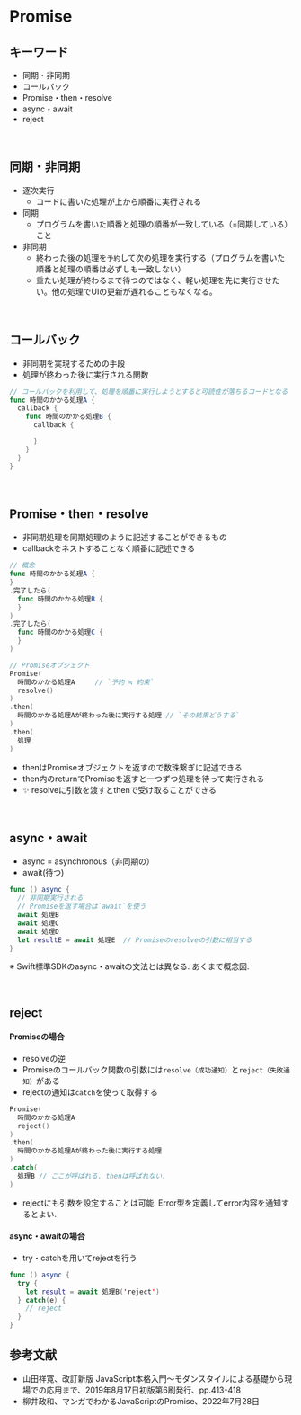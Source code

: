# Promise

## キーワード
- 同期・非同期
- コールバック
- Promise・then・resolve
- async・await
- reject

<br>

## 同期・非同期
- 逐次実行
  - コードに書いた処理が上から順番に実行される
- 同期
  - プログラムを書いた順番と処理の順番が一致している（=同期している）こと
- 非同期
  - 終わった後の処理を`予約`して次の処理を実行する（プログラムを書いた順番と処理の順番は必ずしも一致しない）
  - 重たい処理が終わるまで待つのではなく、軽い処理を先に実行させたい。他の処理でUIの更新が遅れることもなくなる。

<br>

## コールバック
- 非同期を実現するための手段
- 処理が終わった後に実行される関数

```swift
// コールバックを利用して、処理を順番に実行しようとすると可読性が落ちるコードとなる
func 時間のかかる処理A {
  callback {
    func 時間のかかる処理B {
      callback {

      }
    }
  }
}
```

<br>

## Promise・then・resolve
- 非同期処理を同期処理のように記述することができるもの
- callbackをネストすることなく順番に記述できる

```swift
// 概念
func 時間のかかる処理A {
}
.完了したら(
  func 時間のかかる処理B {
  }
)
.完了したら(
  func 時間のかかる処理C {
  }
)

// Promiseオブジェクト
Promise(
  時間のかかる処理A　　　// `予約 ≒ 約束`
  resolve()
)
.then(
  時間のかかる処理Aが終わった後に実行する処理 // `その結果どうする`
)
.then(
  処理
)
```

- thenはPromiseオブジェクトを返すので数珠繋ぎに記述できる
- then内のreturnでPromiseを返すと一つずつ処理を待って実行される
- ✨ resolveに引数を渡すとthenで受け取ることができる

<br>

## async・await
- async = asynchronous（非同期の）
- await(待つ)

```swift
func () async {
  // 非同期実行される
  // Promiseを返す場合は`await`を使う
  await 処理B
  await 処理C
  await 処理D
  let resultE = await 処理E  // Promiseのresolveの引数に相当する
}
```
※ Swift標準SDKのasync・awaitの文法とは異なる. あくまで概念図.

<br>

## reject

#### Promiseの場合

- resolveの逆
- Promiseのコールバック関数の引数には`resolve（成功通知）`と`reject（失敗通知）`がある
- rejectの通知は`catch`を使って取得する

```swift
Promise(
  時間のかかる処理A
  reject()
)
.then(
  時間のかかる処理Aが終わった後に実行する処理
)
.catch(
  処理B // ここが呼ばれる. thenは呼ばれない.
)
```

- rejectにも引数を設定することは可能. Error型を定義してerror内容を通知するとよい.

#### async・awaitの場合

- try・catchを用いてrejectを行う

```swift
func () async {
  try {
    let result = await 処理B('reject')
  } catch(e) {
    // reject
  }
}
```

## 参考文献
- 山田祥寛、改訂新版 JavaScript本格入門〜モダンスタイルによる基礎から現場での応用まで、2019年8月17日初版第6刷発行、pp.413-418
- 柳井政和、マンガでわかるJavaScriptのPromise、2022年7月28日